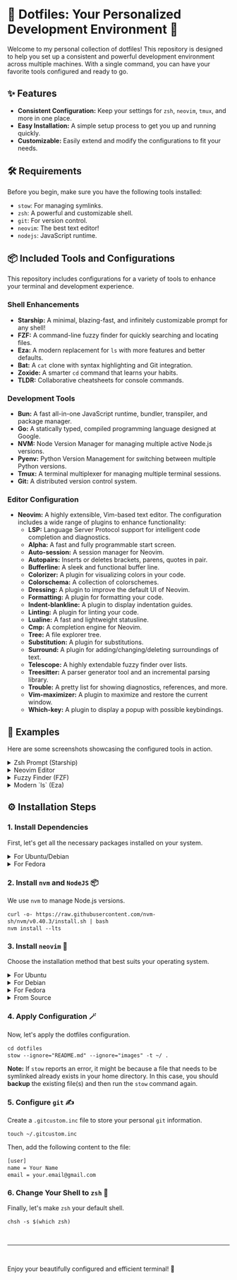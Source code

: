 # 🚀 Dotfiles: Your Personalized Development Environment 🚀

Welcome to my personal collection of dotfiles! This repository is designed to help you set up a consistent and powerful development environment across multiple machines. With a single command, you can have your favorite tools configured and ready to go.

## ✨ Features

-   **Consistent Configuration:** Keep your settings for `zsh`, `neovim`, `tmux`, and more in one place.
-   **Easy Installation:** A simple setup process to get you up and running quickly.
-   **Customizable:** Easily extend and modify the configurations to fit your needs.

## 🛠️ Requirements

Before you begin, make sure you have the following tools installed:

-   `stow`: For managing symlinks.
-   `zsh`: A powerful and customizable shell.
-   `git`: For version control.
-   `neovim`: The best text editor!
-   `nodejs`: JavaScript runtime.

## 📦 Included Tools and Configurations

This repository includes configurations for a variety of tools to enhance your terminal and development experience.

### Shell Enhancements

-   **Starship:** A minimal, blazing-fast, and infinitely customizable prompt for any shell!
-   **FZF:** A command-line fuzzy finder for quickly searching and locating files.
-   **Eza:** A modern replacement for `ls` with more features and better defaults.
-   **Bat:** A `cat` clone with syntax highlighting and Git integration.
-   **Zoxide:** A smarter `cd` command that learns your habits.
-   **TLDR:** Collaborative cheatsheets for console commands.

### Development Tools

-   **Bun:** A fast all-in-one JavaScript runtime, bundler, transpiler, and package manager.
-   **Go:** A statically typed, compiled programming language designed at Google.
-   **NVM:** Node Version Manager for managing multiple active Node.js versions.
-   **Pyenv:** Python Version Management for switching between multiple Python versions.
-   **Tmux:** A terminal multiplexer for managing multiple terminal sessions.
-   **Git:** A distributed version control system.

### Editor Configuration

-   **Neovim:** A highly extensible, Vim-based text editor. The configuration includes a wide range of plugins to enhance functionality:
    -   **LSP:** Language Server Protocol support for intelligent code completion and diagnostics.
    -   **Alpha:** A fast and fully programmable start screen.
    -   **Auto-session:** A session manager for Neovim.
    -   **Autopairs:** Inserts or deletes brackets, parens, quotes in pair.
    -   **Bufferline:** A sleek and functional buffer line.
    -   **Colorizer:** A plugin for visualizing colors in your code.
    -   **Colorschema:** A collection of colorschemes.
    -   **Dressing:** A plugin to improve the default UI of Neovim.
    -   **Formatting:** A plugin for formatting your code.
    -   **Indent-blankline:** A plugin to display indentation guides.
    -   **Linting:** A plugin for linting your code.
    -   **Lualine:** A fast and lightweight statusline.
    -   **Cmp:** A completion engine for Neovim.
    -   **Tree:** A file explorer tree.
    -   **Substitution:** A plugin for substitutions.
    -   **Surround:** A plugin for adding/changing/deleting surroundings of text.
    -   **Telescope:** A highly extendable fuzzy finder over lists.
    -   **Treesitter:** A parser generator tool and an incremental parsing library.
    -   **Trouble:** A pretty list for showing diagnostics, references, and more.
    -   **Vim-maximizer:** A plugin to maximize and restore the current window.
    -   **Which-key:** A plugin to display a popup with possible keybindings.

## 📸 Examples

Here are some screenshots showcasing the configured tools in action.

<details>
<summary>Zsh Prompt (Starship)</summary>
<img src="images/zsh.png" width="600px">
</details>

<details>
<summary>Neovim Editor</summary>
<img src="images/nvim.png" width="600px">
</details>

<details>
<summary>Fuzzy Finder (FZF)</summary>
<img src="images/fzf.png" width="600px">
</details>

<details>
<summary>Modern `ls` (Eza)</summary>
<img src="images/eza.png" width="600px">
</details>

## ⚙️ Installation Steps

### 1. Install Dependencies

First, let's get all the necessary packages installed on your system.

<details>
<summary>For Ubuntu/Debian</summary>

```shell
sudo apt update && sudo apt install -y stow zsh git neovim python3-neovim tmux tree tldr
```

</details>

<details>
<summary>For Fedora</summary>

```shell
sudo dnf install -y stow zsh git neovim python3-neovim tmux tree tldr
```

</details>

### 2. Install `nvm` and `NodeJS` 📦

We use `nvm` to manage Node.js versions.

```shell
curl -o- https://raw.githubusercontent.com/nvm-sh/nvm/v0.40.3/install.sh | bash
nvm install --lts
```

### 3. Install `neovim` 📝

Choose the installation method that best suits your operating system.

<details>
<summary>For Ubuntu</summary>

```shell
sudo add-apt-repository ppa:neovim-ppa/unstable -y
sudo apt update
sudo apt install make gcc ripgrep unzip git xclip neovim
```

</details>

<details>
<summary>For Debian</summary>

```shell
sudo apt update
sudo apt install make gcc ripgrep unzip git xclip curl

# Install nvim
curl -LO https://github.com/neovim/neovim/releases/latest/download/nvim-linux-x86_64.tar.gz
sudo rm -rf /opt/nvim-linux-x86_64
sudo mkdir -p /opt/nvim-linux-x86_64
sudo chmod a+rX /opt/nvim-linux-x86_64
sudo tar -C /opt -xzf nvim-linux-x86_64.tar.gz

# Make it available
sudo ln -sf /opt/nvim-linux-x86_64/bin/nvim /usr/local/bin/
```

</details>

<details>
<summary>For Fedora</summary>

```shell
sudo dnf install -y gcc make git ripgrep fd-find unzip neovim
```

</details>

<details>
<summary>From Source</summary>

```shell
sudo apt remove neovim
sudo apt autoremove
sudo apt install ninja-build gettext cmake unzip curl
git clone https://github.com/neovim/neovim
cd neovim
make CMAKE_BUILD_TYPE=RelWithDebInfo
cd build
cpack -G DEB
sudo dpkg -i --force-overwrite nvim-linux-x86_64.deb
```

</details>

### 4. Apply Configuration 🪄

Now, let's apply the dotfiles configuration.

```shell
cd dotfiles
stow --ignore="README.md" --ignore="images" -t ~/ .
```

**Note:** If `stow` reports an error, it might be because a file that needs to be symlinked already exists in your home directory. In this case, you should **backup** the existing file(s) and then run the `stow` command again.

### 5. Configure `git` ✍️

Create a `.gitcustom.inc` file to store your personal `git` information.

```shell
touch ~/.gitcustom.inc
```

Then, add the following content to the file:

```
[user]
name = Your Name
email = your.email@gmail.com
```

### 6. Change Your Shell to `zsh` 🐚

Finally, let's make `zsh` your default shell.

```shell
chsh -s $(which zsh)
```

<br>

---

<br>

Enjoy your beautifully configured and efficient terminal! 🎉
